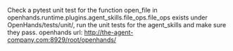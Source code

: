 Check a pytest unit test for the function open_file in openhands.runtime.plugins.agent_skills.file_ops.file_ops exists under OpenHands/tests/unit/, run the unit tests for the agent_skills and make sure they pass.
openhands url: http://the-agent-company.com:8929/root/openhands/

